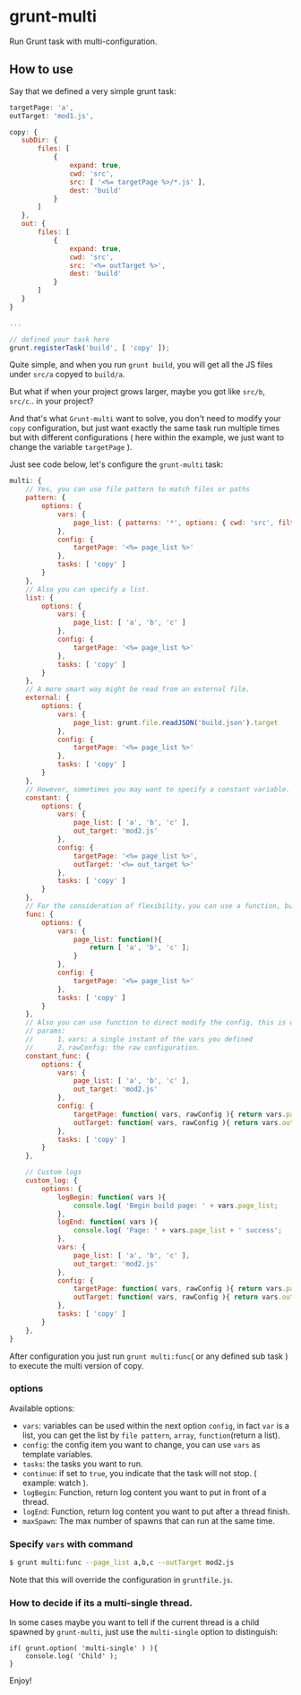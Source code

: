 # grunt-multi

Run Grunt task with multi-configuration.

## How to use

Say that we defined a very simple grunt task:

```js
targetPage: 'a',
outTarget: 'mod1.js',

copy: {
   subDir: {
       files: [
           {
               expand: true,
               cwd: 'src',
               src: [ '<%= targetPage %>/*.js' ],
               dest: 'build'
           }
       ]
   },
   out: {
       files: [
           {
               expand: true,
               cwd: 'src',
               src: '<%= outTarget %>',
               dest: 'build'
           }
       ]
   }
}

...

// defined your task here
grunt.registerTask('build', [ 'copy' ]);
```

Quite simple, and when you run `grunt build`, you will get all the JS files under `src/a` copyed to `build/a`.

But what if when your project grows larger, maybe you got like `src/b`, `src/c`.. in your project?

And that's what `Grunt-multi` want to solve, you don't need to modify your `copy` configuration, but just want exactly the same task run multiple times but with different configurations ( here within the example, we just want to change the variable `targetPage` ).

Just see code below, let's configure the `grunt-multi` task:

```js
multi: {
    // Yes, you can use file pattern to match files or paths
    pattern: {
        options: {
            vars: {
                page_list: { patterns: '*', options: { cwd: 'src', filter: 'isDirectory' } }
            },
            config: {
                targetPage: '<%= page_list %>'
            },
            tasks: [ 'copy' ]
        }
    },
    // Also you can specify a list.
    list: {
        options: {
            vars: {
                page_list: [ 'a', 'b', 'c' ]
            },
            config: {
                targetPage: '<%= page_list %>'
            },
            tasks: [ 'copy' ]
        }
    },
    // A more smart way might be read from an external file.
    external: {
        options: {
            vars: {
                page_list: grunt.file.readJSON('build.json').target
            },
            config: {
                targetPage: '<%= page_list %>'
            },
            tasks: [ 'copy' ]
        }
    },
    // However, sometimes you may want to specify a constant variable.
    constant: {
        options: {
            vars: {
                page_list: [ 'a', 'b', 'c' ],
                out_target: 'mod2.js'
            },
            config: {
                targetPage: '<%= page_list %>',
                outTarget: '<%= out_target %>'
            },
            tasks: [ 'copy' ]
        }
    },
    // For the consideration of flexibility，you can use a function, but note that the return value, must be either an Array or String.
    func: {
        options: {
            vars: {
                page_list: function(){
                    return [ 'a', 'b', 'c' ];
                }
            },
            config: {
                targetPage: '<%= page_list %>'
            },
            tasks: [ 'copy' ]
        }
    },
    // Also you can use function to direct modify the config, this is useful if you want to get more flexible to modify the configuration.
    // params:
    //      1、vars: a single instant of the vars you defined
    //      2、rawConfig: the raw configuration.
    constant_func: {
        options: {
            vars: {
                page_list: [ 'a', 'b', 'c' ],
                out_target: 'mod2.js'
            },
            config: {
                targetPage: function( vars, rawConfig ){ return vars.page_list; },
                outTarget: function( vars, rawConfig ){ return vars.out_target; }
            },
            tasks: [ 'copy' ]
        }
    },

    // Custom logs
    custom_log: {
        options: {
            logBegin: function( vars ){
                console.log( 'Begin build page: ' + vars.page_list;
            },
            logEnd: function( vars ){
                console.log( 'Page: ' + vars.page_list + ' success';
            },
            vars: {
                page_list: [ 'a', 'b', 'c' ],
                out_target: 'mod2.js'
            },
            config: {
                targetPage: function( vars, rawConfig ){ return vars.page_list; },
                outTarget: function( vars, rawConfig ){ return vars.out_target; }
            },
            tasks: [ 'copy' ]
        }
    },
}
```

After configuration you just run `grunt multi:func`( or any defined sub task ) to execute the multi version of copy.
 
### options

Available options:

- `vars`: variables can be used within the next option `config`, in fact `var` is a list, you can get the list by `file pattern`, `array`, `function`(return a list).
- `config`: the config item you want to change, you can use `vars` as template variables.
- `tasks`: the tasks you want to run.
- `continue`: if set to `true`, you indicate that the task will not stop. ( example: watch ).
- `logBegin`: Function, return log content you want to put in front of a thread.
- `logEnd`: Function, return log content you want to put after a thread finish.
- `maxSpawn`: The max number of spawns that can run at the same time.

### Specify `vars` with command

```bash
$ grunt multi:func --page_list a,b,c --outTarget mod2.js
```
Note that this will override the configuration in `gruntfile.js`.

### How to decide if its a multi-single thread.

In some cases maybe you want to tell if the current thread is a child spawned by `grunt-multi`, just use the `multi-single` option to distinguish:

```
if( grunt.option( 'multi-single' ) ){
    console.log( 'Child' );
}
```

Enjoy!